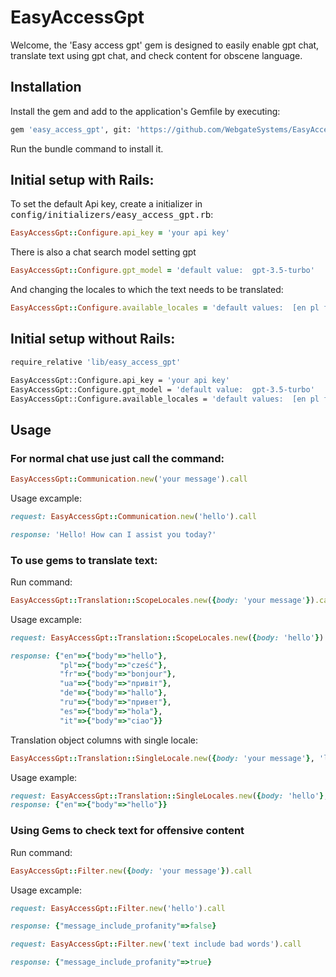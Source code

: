 # EasyAccessGpt

Welcome, the 'Easy access gpt' gem is designed to easily enable gpt chat, translate text using gpt chat, and check content for obscene language.

## Installation

Install the gem and add to the application's Gemfile by executing:

```bash
gem 'easy_access_gpt', git: 'https://github.com/WebgateSystems/EasyAccessGPT.git', branch: 'develop'
```
Run the bundle command to install it.


## Initial setup with Rails:

To set the default Api key, create a initializer in <tt>config/initializers/easy_access_gpt.rb</tt>:

``` ruby
EasyAccessGpt::Configure.api_key = 'your api key'
```


There is also a chat search model setting gpt

``` ruby
EasyAccessGpt::Configure.gpt_model = 'default value:  gpt-3.5-turbo'
```

And changing the locales to which the text needs to be translated:

``` ruby
EasyAccessGpt::Configure.available_locales = 'default values:  [en pl fr ua de ru es it]'
```

## Initial setup without Rails:

```bash
require_relative 'lib/easy_access_gpt'

EasyAccessGpt::Configure.api_key = 'your api key'
EasyAccessGpt::Configure.gpt_model = 'default value:  gpt-3.5-turbo'
EasyAccessGpt::Configure.available_locales = 'default values:  [en pl fr ua de ru es it]'
```

## Usage

### For normal chat use just call the command:

``` ruby
EasyAccessGpt::Communication.new('your message').call
```
Usage excample: 

``` ruby
request: EasyAccessGpt::Communication.new('hello').call

response: 'Hello! How can I assist you today?'
```

### To use gems to translate text:

Run command: 

``` ruby
EasyAccessGpt::Translation::ScopeLocales.new({body: 'your message'}).call
```

Usage excample: 

``` ruby
request: EasyAccessGpt::Translation::ScopeLocales.new({body: 'hello'}).call

response: {"en"=>{"body"=>"hello"},
           "pl"=>{"body"=>"cześć"},
           "fr"=>{"body"=>"bonjour"},
           "ua"=>{"body"=>"привіт"},
           "de"=>{"body"=>"hallo"},
           "ru"=>{"body"=>"привет"},
           "es"=>{"body"=>"hola"},
           "it"=>{"body"=>"ciao"}}
```
Translation object columns with single locale:

```ruby
EasyAccessGpt::Translation::SingleLocale.new({body: 'your message'}, 'locale').call
```

Usage example:

```ruby
request: EasyAccessGpt::Translation::SingleLocales.new({body: 'hello'}, :en).call
response: {"en"=>{"body"=>"hello"}}
```

### Using Gems to check text for offensive content

Run command: 

``` ruby
EasyAccessGpt::Filter.new({body: 'your message'}).call
```

Usage excample: 

``` ruby
request: EasyAccessGpt::Filter.new('hello').call

response: {"message_include_profanity"=>false}
```

```ruby
request: EasyAccessGpt::Filter.new('text include bad words').call

response: {"message_include_profanity"=>true}
```
